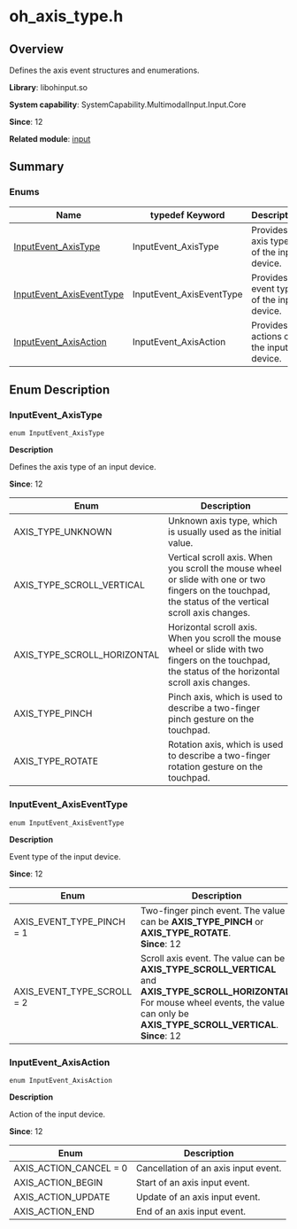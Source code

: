 # oh_axis_type.h

## Overview

Defines the axis event structures and enumerations.

**Library**: libohinput.so

**System capability**: SystemCapability.MultimodalInput.Input.Core

**Since**: 12

**Related module**: [input](capi-input.md)

## Summary

### Enums

| **Name**| typedef Keyword| Description|
| -- | -- | -- |
| [InputEvent_AxisType](#inputevent_axistype) | InputEvent_AxisType | Provides axis types of the input device.|
| [InputEvent_AxisEventType](#inputevent_axiseventtype) | InputEvent_AxisEventType | Provides event types of the input device.|
| [InputEvent_AxisAction](#inputevent_axisaction) | InputEvent_AxisAction | Provides actions of the input device.|

## Enum Description

### InputEvent_AxisType

```
enum InputEvent_AxisType
```

**Description**

Defines the axis type of an input device.

**Since**: 12

| Enum| Description            |
| -- |----------------|
| AXIS_TYPE_UNKNOWN | Unknown axis type, which is usually used as the initial value.|
| AXIS_TYPE_SCROLL_VERTICAL | Vertical scroll axis. When you scroll the mouse wheel or slide with one or two fingers on the touchpad, the status of the vertical scroll axis changes.              |
| AXIS_TYPE_SCROLL_HORIZONTAL | Horizontal scroll axis. When you scroll the mouse wheel or slide with two fingers on the touchpad, the status of the horizontal scroll axis changes.              |
| AXIS_TYPE_PINCH | Pinch axis, which is used to describe a two-finger pinch gesture on the touchpad.              |
| AXIS_TYPE_ROTATE | Rotation axis, which is used to describe a two-finger rotation gesture on the touchpad.              |

### InputEvent_AxisEventType

```
enum InputEvent_AxisEventType
```

**Description**

Event type of the input device.

**Since**: 12

| Enum| Description|
| -- | -- |
| AXIS_EVENT_TYPE_PINCH = 1 | Two-finger pinch event. The value can be **AXIS_TYPE_PINCH** or **AXIS_TYPE_ROTATE**.		<br>**Since**: 12|
| AXIS_EVENT_TYPE_SCROLL = 2 | Scroll axis event. The value can be **AXIS_TYPE_SCROLL_VERTICAL** and **AXIS_TYPE_SCROLL_HORIZONTAL**. For mouse wheel events, the value can only be **AXIS_TYPE_SCROLL_VERTICAL**.		<br>**Since**: 12|

### InputEvent_AxisAction

```
enum InputEvent_AxisAction
```

**Description**

Action of the input device.

**Since**: 12

| Enum| Description|
| -- | -- |
| AXIS_ACTION_CANCEL = 0 | Cancellation of an axis input event.|
| AXIS_ACTION_BEGIN | Start of an axis input event.|
| AXIS_ACTION_UPDATE | Update of an axis input event.|
| AXIS_ACTION_END | End of an axis input event.|
